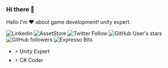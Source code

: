 ### Hi there 👋

Hello I'm ❤️ about game development! unity expert.

![Linkedin](https://img.shields.io/badge/Linkedin-blue?style=flat-square&logo=linkedin&link=www.linkedin.com/in/rafael-morais-correa-b1ab7a81/)
![AssetStore](https://img.shields.io/badge/Unity_Asset_Store-black?style=flat-square&logo=unity&link=assetstore.unity.com/publishers/39910)
![Twitter Follow](https://img.shields.io/twitter/follow/scriptsengineer?style=flat-square&logo=twitter)
![GitHub User's stars](https://img.shields.io/github/stars/scriptsengineer?style=flat-square&logo=github)
![GitHub followers](https://img.shields.io/github/followers/scriptsengineer?style=flat-square&logo=github)
![Expresso Bits](https://img.shields.io/badge/Expresso_Bits-red?link=expressobits.com.br&style=flat-square&logo=web)

- ⚡ Unity Expert
- ⚡ C# Coder

<!--
**ScriptsEngineer/ScriptsEngineer** is a ✨ _special_ ✨ repository because its `README.md` (this file) appears on your GitHub profile.


- 🔭 I’m currently working on ...
- 🌱 I’m currently learning ...
- 👯 I’m looking to collaborate on ...
- 🤔 I’m looking for help with ...
- 💬 Ask me about ...
- 📫 How to reach me: ...
- 😄 Pronouns: ...
- ⚡ Fun fact: ...
-->
